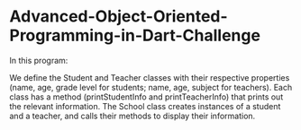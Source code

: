 # Advanced-Object-Oriented-Programming-in-Dart-Challenge
In this program:

We define the Student and Teacher classes with their respective properties (name, age, grade level for students; name, age, subject for teachers).
Each class has a method (printStudentInfo and printTeacherInfo) that prints out the relevant information.
The School class creates instances of a student and a teacher, and calls their methods to display their information.
